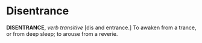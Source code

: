 # Disentrance

**DISENTRANCE**, _verb transitive_ \[dis and entrance.\] To awaken from a trance, or from deep sleep; to arouse from a reverie.